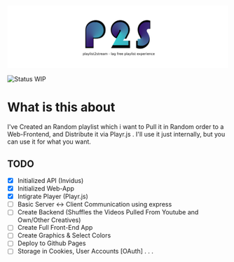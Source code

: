 ![Logo](./assets/banner.png)

![Status WIP](https://img.shields.io/badge/Status-WIP-ff00aa)
# What is this about

I've Created an Random playlist which i want to Pull it in Random order to a Web-Frontend, and Distribute it via Playr.js . I'll use it just internally, but you can use it for what you want.







## TODO

- [X] Initialized API (Invidus)
- [X] Initialized Web-App
- [X] Intigrate Player (Playr.js)
- [ ] Basic Server <-> Client Communication using express
- [ ] Create Backend (Shuffles the Videos Pulled From Youtube and Own/Other Creatives)
- [ ] Create Full Front-End App
- [ ] Create Graphics & Select Colors
- [ ] Deploy to Github Pages
- [ ] Storage in Cookies, User Accounts [OAuth] . . .
